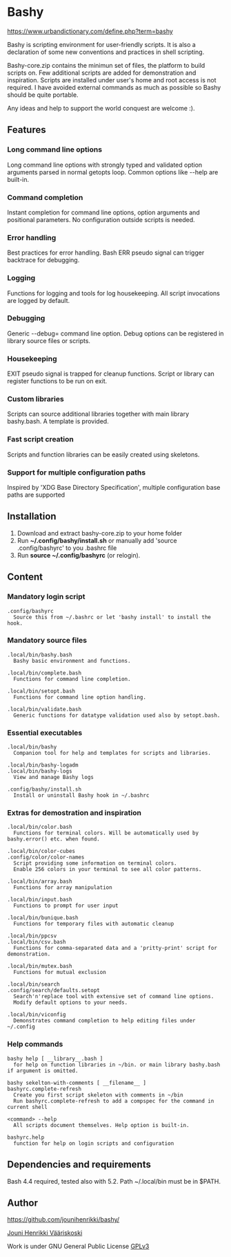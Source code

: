 # Bashy
https://www.urbandictionary.com/define.php?term=bashy

Bashy is scripting environment for user-friendly scripts.
It is also a declaration of some new conventions and practices in shell scripting.

Bashy-core.zip contains the minimun set of files, the platform to build scripts on. Few additional scripts are added for demonstration and inspiration.
Scripts are installed under user's home and root access is not required. I have avoided external commands as much as possible so Bashy should be quite portable.

Any ideas and help to support the world conquest are welcome :).

## Features
### Long command line options
Long command line options with strongly typed and validated option arguments parsed in normal getopts loop. Common options like --help are built-in.

### Command completion
Instant completion for command line options, option arguments and positional parameters. No configuration outside scripts is needed.

### Error handling
Best practices for error handling. Bash ERR pseudo signal can trigger backtrace for debugging.

### Logging
Functions for logging and tools for log housekeeping. All script invocations are logged by default.

### Debugging
Generic --debug= command line option. Debug options can be registered in library source files or scripts.

### Housekeeping
EXIT pseudo signal is trapped for cleanup functions. Script or library can register functions to be run on exit.

### Custom libraries
Scripts can source additional libraries together with main library bashy.bash. A template is provided.

### Fast script creation
Scripts and function libraries can be easily created using skeletons.

### Support for multiple configuration paths
Inspired by 'XDG Base Directory Specification', multiple configuration base paths are supported

## Installation
1. Download and extract bashy-core.zip to your home folder
2. Run **~/.config/bashy/install.sh** or manually add 'source .config/bashyrc' to you .bashrc file
3. Run **source ~/.config/bashyrc** (or relogin).

## Content
### Mandatory login script
    .config/bashyrc
      Source this from ~/.bashrc or let 'bashy install' to install the hook.
### Mandatory source files
    .local/bin/bashy.bash
      Bashy basic environment and functions.

    .local/bin/complete.bash
      Functions for command line completion.

    .local/bin/setopt.bash
      Functions for command line option handling.

    .local/bin/validate.bash
      Generic functions for datatype validation used also by setopt.bash.
### Essential executables
    .local/bin/bashy
      Companion tool for help and templates for scripts and libraries.

    .local/bin/bashy-logadm
    .local/bin/bashy-logs
      View and manage Bashy logs

    .config/bashy/install.sh
      Install or uninstall Bashy hook in ~/.bashrc
### Extras for demostration and inspiration
    .local/bin/color.bash
      Functions for terminal colors. Will be automatically used by bashy.error() etc. when found.

    .local/bin/color-cubes
    .config/color/color-names
      Script providing some information on terminal colors.
      Enable 256 colors in your terminal to see all color patterns.

    .local/bin/array.bash
      Functions for array manipulation

    .local/bin/input.bash
      Functions to prompt for user input

    .local/bin/bunique.bash
      Functions for temporary files with automatic cleanup

    .local/bin/ppcsv
    .local/bin/csv.bash
      Functions for comma-separated data and a 'pritty-print' script for demonstration.

    .local/bin/mutex.bash
      Functions for mutual exclusion

    .local/bin/search
    .config/search/defaults.setopt
      Search'n'replace tool with extensive set of command line options.
      Modify default options to your needs.

    .local/bin/viconfig
      Demonstrates command completion to help editing files under ~/.config
### Help commands
    bashy help [ __library__.bash ]
      for help on function libraries in ~/bin. or main library bashy.bash if argument is omitted.

    bashy sekelton-with-comments [ __filename__ ]
    bashyrc.complete-refresh
      Create you first script skeleton with comments in ~/bin
      Run bashyrc.complete-refresh to add a compspec for the command in current shell

    <command> --help
      All scripts document themselves. Help option is built-in.

    bashyrc.help
      function for help on login scripts and configuration
## Dependencies and requirements
Bash 4.4 required, tested also with 5.2.
Path ~/.local/bin must be in $PATH.
## Author
https://github.com/jounihenrikki/bashy/

[Jouni Henrikki Vääriskoski](mailto:?to=jouni.vaariskoski@gmail.com&subject=Bashy&body=Hello%20Jouni,)

Work is under GNU General Public License [GPLv3](https://www.gnu.org/licenses/gpl-3.0.html)
